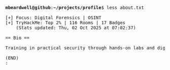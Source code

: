 <pre>

<strong>mbeardwell@github</strong>:<strong>~/projects/profile</strong>$ less about.txt

[+] Focus: Digital Forensics | OSINT
[+] TryHackMe: Top 2% | 116 Rooms | 17 Badges
    (Stats updated: Thu, 02 Oct 2025 at 07:02:37)

== Bio ==

Training in practical security through hands-on labs and digital investigations.

(END)
:
</pre>

